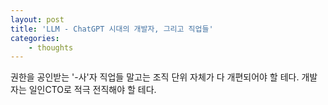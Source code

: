 ```yaml
--- 
layout: post 
title: 'LLM - ChatGPT 시대의 개발자, 그리고 직업들' 
categories:
    - thoughts
---
```


권한을 공인받는 '-사'자 직업들 말고는 조직 단위 자체가 다 개편되어야 할 테다.
개발자는 일인CTO로 적극 전직해야 할 테다.
